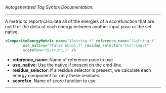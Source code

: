 <!-- THIS IS AN AUTOGENERATED FILE: Don't edit it directly, instead change the schema definition in the code itself. -->

_Autogenerated Tag Syntax Documentation:_

---
A metric to report/calculate all of the energies of a scorefunction that are not 0 or the delta of each energy between another input pose or the set native.

```xml
<CompositeEnergyMetric name="(&string;)" reference_name="(&string;)"
        use_native="(false &bool;)" residue_selector="(&string;)"
        scorefxn="(&string;)" />
```

-   **reference_name**: Name of reference pose to use
-   **use_native**: Use the native if present on the cmd-line.
-   **residue_selector**: If a residue selector is present, we calculate each energy component for only these residues.
-   **scorefxn**: Name of score function to use

---
